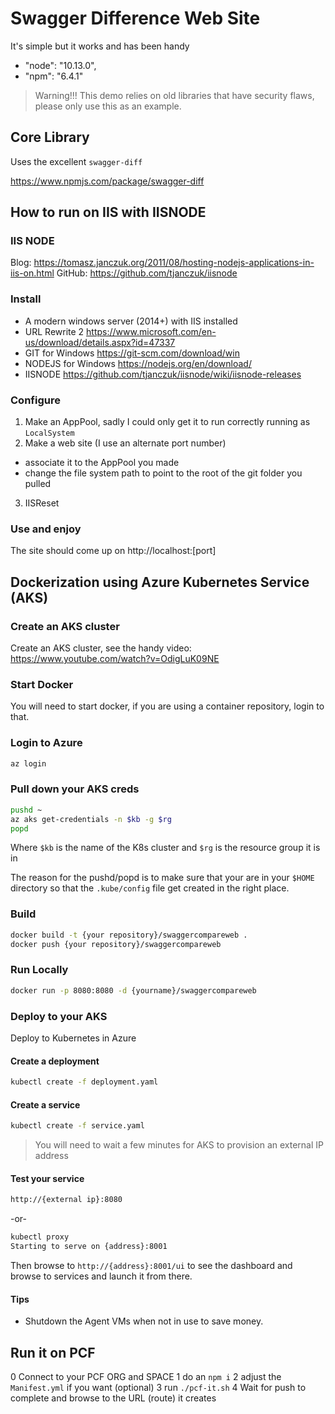 # Swagger Difference Web Site #

It's simple but it works and has been handy

* "node": "10.13.0",
* "npm": "6.4.1"

> Warning!!! This demo relies on old libraries that have security flaws, please only use this as an example.

## Core Library ##

Uses the excellent `swagger-diff`

https://www.npmjs.com/package/swagger-diff

## How to run on IIS with IISNODE ##

### IIS NODE ### 

Blog: https://tomasz.janczuk.org/2011/08/hosting-nodejs-applications-in-iis-on.html
GitHub: https://github.com/tjanczuk/iisnode

### Install  ### 

* A modern windows server (2014+) with IIS installed
* URL Rewrite 2 <a href="https://www.microsoft.com/en-us/download/details.aspx?id=47337" target="_blank">https://www.microsoft.com/en-us/download/details.aspx?id=47337</a> 
* GIT for Windows <a href="https://git-scm.com/download/win" target="_blank">https://git-scm.com/download/win</a>
* NODEJS for Windows <a href="https://nodejs.org/en/download/" target="_blank">https://nodejs.org/en/download/</a>
* IISNODE <a href="https://github.com/tjanczuk/iisnode/wiki/iisnode-releases" target="_blank">https://github.com/tjanczuk/iisnode/wiki/iisnode-releases</a>

### Configure ### 

1. Make an AppPool, sadly I could only get it to run correctly running as `LocalSystem`
2. Make a web site (I use an alternate port number)
- associate it to the AppPool you made 
- change the file system path to point to the root of the git folder you pulled
3. IISReset

### Use and enjoy ### 

The site should come up on http://localhost:[port]

## Dockerization using Azure Kubernetes Service (AKS) ##

### Create an AKS cluster ### 

Create an AKS cluster, see the handy video: <a href="https://www.youtube.com/watch?v=OdigLuK09NE" target="_blank">https://www.youtube.com/watch?v=OdigLuK09NE</a>

### Start Docker ### 

You will need to start docker, if you are using a container repository, login to that.

### Login to Azure ### 

```bash
az login
```

### Pull down your AKS creds ### 

```bash
pushd ~
az aks get-credentials -n $kb -g $rg
popd
```

Where ```$kb``` is the name of the K8s cluster and ```$rg``` is the resource group it is in

The reason for the pushd/popd is to make sure that your are in your ```$HOME``` directory so that the ```.kube/config``` file get created in the right place.

### Build ###

```bash
docker build -t {your repository}/swaggercompareweb .
docker push {your repository}/swaggercompareweb
```

### Run Locally ###

```bash
docker run -p 8080:8080 -d {yourname}/swaggercompareweb
```

### Deploy to your AKS ###

Deploy to Kubernetes in Azure

#### Create a deployment ####

```bash
kubectl create -f deployment.yaml
```

#### Create a service ####

```bash
kubectl create -f service.yaml
```

> You will need to wait a few minutes for AKS to provision an external IP address

#### Test your service ####

```bash
http://{external ip}:8080
```

-or-

```bash
kubectl proxy
Starting to serve on {address}:8001
```

Then browse to ```http://{address}:8001/ui``` to see the dashboard and browse to services and launch it from there.


#### Tips ####

* Shutdown the Agent VMs when not in use to save money.

## Run it on PCF ##

0 Connect to your PCF ORG and SPACE
1 do an `npm i`
2 adjust the `Manifest.yml` if you want (optional)
3 run `./pcf-it.sh`
4 Wait for push to complete and browse to the URL (route) it creates
